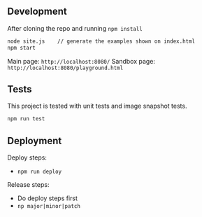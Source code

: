 ## Development

After cloning the repo and running `npm install`

```sh
node site.js    // generate the examples shown on index.html
npm start
```

Main page: `http://localhost:8080/`
Sandbox page: `http://localhost:8080/playground.html`

## Tests

This project is tested with unit tests and image snapshot tests.

```sh
npm run test
```

## Deployment

Deploy steps:

- `npm run deploy`

Release steps:

- Do deploy steps first
- `np major|minor|patch`
